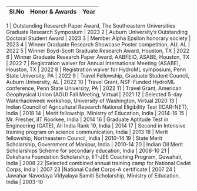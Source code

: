 Sl.No | Honor & Awards| Year
--- | --- | --- 

1 | Outstanding Research Paper Award, The Southeastern Universities Graduate Research Symposium | 2023
2 | Auburn University’s Outstanding Doctoral Student Award |	2023
3 | Member Alpha Epsilon honorary society	| 2023
4 | Winner Graduate Research Showcase Poster competition, AU, AL | 2022
5 | Winner Boyd-Scott Graduate Research Award, Houston, TX 	 | 2022
6 | Winner Graduate Research Paper Award, AABFEIO, ASABE, Houston, TX | 2022
7 | Registration waiver for Annual International Meeting (ASABE), Houston, TX | 2022
8 | Registration waiver for HydroML symposium, Penn State University, PA | 2022
9 | Travel Fellowship, Graduate Student Council, Auburn University, AL | 2022 
10 | Travel Grant, NSF-Funded HydroML conference, Penn State University, PA  |   2022
11 | Travel Grant, American Geophysical Union (AGU) Fall Meeting, Virtual | 2021
12 | Selected 5-day Waterhackweek workshop, University of Washington, Virtual 2020
13 | Indian Council of Agricultural Research National Eligibility Test (ICAR-NET), India | 2018
14 | Merit fellowship, Ministry of Education, India | 2014-16
15 | Mr. Fresher, IIT Roorkee, India | 2014
16 | Graduate Aptitude Test in Engineering (GATE), All India Rank 19, India | 2014
17 | Second in Intensive training program on science communication, India | 2013
18 | Merit fellowship, Northeastern Council, India  |                                                                  2010-14
19 |	State Merit Scholarship, Government of Manipur, India |                                                   2010-14
20 |	Indian Oil Merit Scholarships Scheme for secondary education, India  |                             2008-10
21 |	Dakshana Foundation Scholarship, IIT-JEE Coaching Program, Guwahati, India     |             2008
22 |Selected combined annual training camp for National Cadet Corps, India |                             2007
23 |National Cadet Corps-A certificate    |                                                                                       2007
24 |	Jawahar Navodaya Vidyalaya Samiti Scholarship, Ministry of Education, India  |             2003-10


